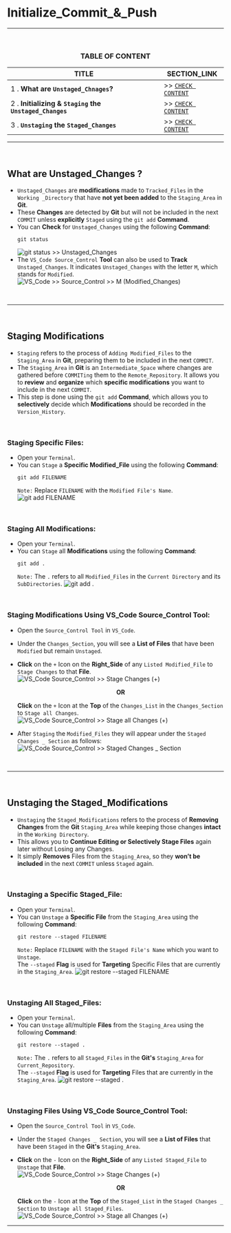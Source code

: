 # Initialize_Commit_&_Push
---
<br>
<div align="center">
 
### TABLE OF CONTENT
 
| TITLE                                                                                                           | SECTION_LINK                                                                                  |
|-----------------------------------------------------------------------------------------------------------------|-----------------------------------------------------------------------------------------------|
| 1 .  **What are `Unstaged_Chnages`?**                                                                           | >> [` CHECK CONTENT `](#what-are-unstaged_changes-)                                           |
| 2 .  **Initializing & `Staging` the `Unstaged_Changes`**                                                        | >> [` CHECK CONTENT `](#staging-modifications)                                                |
| 3 .  **`Unstaging` the `Staged_Changes`**                                                                       | >> [` CHECK CONTENT `](#unstaging-the-staged_modifications)                                   |

</div>

---
<br>

## What are Unstaged_Changes ?
- `Unstaged_Changes` are **modifications** made to `Tracked_Files` in the `Working _Directory` that have **not yet been added** to the `Staging_Area` in **Git**.
- These **Changes** are detected by **Git** but will not be included in the next `COMMIT` unless **explicitly** `Staged` using the `git add` **Command**.
- You can **Check** for `Unstaged_Changes` using the following **Command**:
  ```
  git status
  ```
  ![git status >> Unstaged_Changes](https://github.com/user-attachments/assets/c21662d9-409b-4a2a-843a-67089d28343e)<br>
- The `VS_Code Source_Control` **Tool** can also be used to **Track** `Unstaged_Changes`. It indicates `Unstaged_Changes` with the letter `M`, which stands for `Modified`.
  ![VS_Code >> Source_Control >> M (Modified_Changes)](https://github.com/user-attachments/assets/6cec22fc-864f-4542-8a78-d76da921f7ce)<br>
<br>

---
<br>

## Staging Modifications
- `Staging` refers to the process of `Adding Modified_Files` to the `Staging_Area` in **Git**, preparing them to be included in the next `COMMIT`.
- The `Staging_Area` in **Git** is an `Intermediate_Space` where changes are gathered before `COMMITing` them to the `Remote_Repository`. It allows you to **review** and **organize** which **specific modifications** you want to include in the next `COMMIT`. 
- This step is done using the `git add` **Command**, which allows you to **selectively** decide which **Modifications** should be recorded in the `Version_History`.
<br>

### Staging Specific Files:
- Open your `Terminal`.
- You can `Stage` a **Specific Modified_File** using the following **Command**:
  ```
  git add FILENAME
  ```
  `Note:` Replace `FILENAME` with the `Modified File's Name`.
  ![git add FILENAME](https://github.com/user-attachments/assets/8968b76f-fede-4570-866a-c5070409e633)<br>
<br>

### Staging All Modifications:
- Open your `Terminal`.
- You can `Stage` all **Modifications** using the following **Command**:
  ```
  git add .
  ```
  `Note:` The `.` refers to all `Modified_Files` in the `Current Directory` and its `SubDirectories`.
  ![git add .](https://github.com/user-attachments/assets/95236627-7eae-48c5-88dd-59db93b9a06b)<br>
<br>

### Staging Modifications Using VS_Code Source_Control Tool:
- Open the `Source_Control Tool` in `VS_Code`.
- Under the `Changes_Section`, you will see a **List of Files** that have been `Modified` but remain `Unstaged`.
- **Click** on the `+` Icon on the **Right_Side** of any `Listed Modified_File` to `Stage Changes` to that **File**.<br>
  ![VS_Code Source_Control >> Stage Changes (`+`)](https://github.com/user-attachments/assets/bf5badcd-8f6d-47a9-8713-109f6e0d7d3e)<br>
  <div align="center"> 
 
     **OR**
  </div>  

  **Click** on the `+` Icon at the **Top** of the `Changes_List` in the `Changes_Section` to `Stage all Changes`.<br>
  ![VS_Code Source_Control >> Stage all Changes (`+`)](https://github.com/user-attachments/assets/ee5db5fe-5861-4847-ac94-d38e1fbf110d)<br>
- After `Staging` the `Modified_Files` they will appear under the `Staged Changes _ Section` as follows:<br>
  ![VS_Code Source_Control >> Staged Changes _ Section](https://github.com/user-attachments/assets/7849e88d-5364-448b-a959-a950e052100a)<br>
<br>

---
<br>

## Unstaging the Staged_Modifications
- `Unstaging` the `Staged_Modifications` refers to the process of **Removing Changes** from the **Git** `Staging_Area` while keeping those changes **intact** in the `Working Directory`.
- This allows you to **Continue Editing or Selectively Stage Files** again later without Losing any Changes.
- It simply **Removes** Files from the `Staging_Area`, so they **won’t be included** in the next `COMMIT` unless `Staged` again.
<br>

### Unstaging a Specific Staged_File:
- Open your `Terminal`.
- You can `Unstage` a **Specific File** from the `Staging_Area` using the following **Command**:
  ```
  git restore --staged FILENAME
  ```
  `Note:` Replace `FILENAME` with the `Staged File's Name` which you want to `Unstage`.<br>
  The `--staged` **Flag** is used for **Targeting** Specific Files that are currently in the `Staging_Area`.
  ![git restore --staged FILENAME](https://github.com/user-attachments/assets/3c9900bc-9412-48f3-aad2-04095e4616f0)<br>
<br>

### Unstaging All Staged_Files:
- Open your `Terminal`.
- You can `Unstage` all/multiple **Files** from the `Staging_Area` using the following **Command**:
  ```
  git restore --staged .
  ```
  `Note:` The `.` refers to all `Staged_Files` in the **Git's** `Staging_Area` for `Current_Repository`.<br>
  The `--staged` **Flag** is used for **Targeting** Files that are currently in the `Staging_Area`.
  ![git restore --staged .](https://github.com/user-attachments/assets/0f8b6499-0851-42b4-93d6-c7526405e831)<br>
<br>

### Unstaging Files Using VS_Code Source_Control Tool:
- Open the `Source_Control Tool` in `VS_Code`.
- Under the `Staged Changes _ Section`, you will see a **List of Files** that have been `Staged` in the **Git's** `Staging_Area`.
- **Click** on the `-` Icon on the **Right_Side** of any `Listed Staged_File` to `Unstage` that **File**.<br>
  ![VS_Code Source_Control >> Stage Changes (`+`)](https://github.com/user-attachments/assets/bf5badcd-8f6d-47a9-8713-109f6e0d7d3e)<br>
  <div align="center"> 
 
     **OR**
  </div>  

  **Click** on the `-` Icon at the **Top** of the `Staged_List` in the `Staged Changes _ Section` to `Unstage all Staged_Files`.<br>
  ![VS_Code Source_Control >> Stage all Changes (`+`)](https://github.com/user-attachments/assets/ee5db5fe-5861-4847-ac94-d38e1fbf110d)<br>
---
<br>

